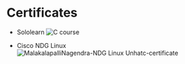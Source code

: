 # Certificates 

* Sololearn 
![C course](https://user-images.githubusercontent.com/82401251/152630910-465d48e6-d247-4972-88e6-1c741ca03e5c.jpg)


* Cisco NDG Linux
![MalakalapalliNagendra-NDG Linux Unhatc-certificate](https://user-images.githubusercontent.com/82401251/152631081-11e65707-ad5f-4ddc-ab61-01dee28c5dec.jpg)
